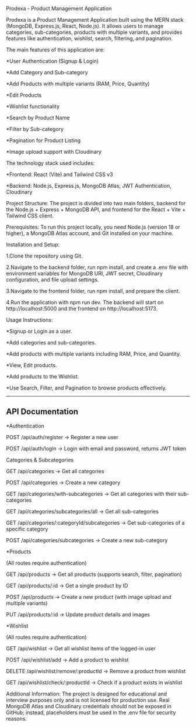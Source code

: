 Prodexa - Product Management Application

Prodexa is a Product Management Application built using the MERN stack (MongoDB, Express.js, React, Node.js). It allows users to manage categories, sub-categories, products with multiple variants, and provides features like authentication, wishlist, search, filtering, and pagination.

The main features of this application are:

*User Authentication (Signup & Login)

*Add Category and Sub-category

*Add Products with multiple variants (RAM, Price, Quantity)

*Edit Products

*Wishlist functionality

*Search by Product Name

*Filter by Sub-category

*Pagination for Product Listing

*Image upload support with Cloudinary

The technology stack used includes:

*Frontend: React (Vite) and Tailwind CSS v3

*Backend: Node.js, Express.js, MongoDB Atlas, JWT Authentication, Cloudinary

Project Structure: The project is divided into two main folders, backend for the Node.js + Express + MongoDB API, and frontend for the React + Vite + Tailwind CSS client.

Prerequisites: To run this project locally, you need Node.js (version 18 or higher), a MongoDB Atlas account, and Git installed on your machine.

Installation and Setup:

1.Clone the repository using Git.

2.Navigate to the backend folder, run npm install, and create a .env file with environment variables for MongoDB URI, JWT secret, Cloudinary configuration, and file upload settings.

3.Navigate to the frontend folder, run npm install, and prepare the client.

4.Run the application with npm run dev. The backend will start on http://localhost:5000 and the frontend on http://localhost:5173.

Usage Instructions:

*Signup or Login as a user.

*Add categories and sub-categories.

*Add products with multiple variants including RAM, Price, and Quantity.

*View, Edit products.

*Add products to the Wishlist.

*Use Search, Filter, and Pagination to browse products effectively.

-----------------
API Documentation
------------------
*Authentication

POST /api/auth/register → Register a new user

POST /api/auth/login → Login with email and password, returns JWT token

Categories & Subcategories

GET /api/categories → Get all categories

POST /api/categories → Create a new category

GET /api/categories/with-subcategories → Get all categories with their sub-categories

GET /api/categories/subcategories/all → Get all sub-categories

GET /api/categories/:categoryId/subcategories → Get sub-categories of a specific category

POST /api/categories/subcategories → Create a new sub-category

*Products

(All routes require authentication)

GET /api/products → Get all products (supports search, filter, pagination)

GET /api/products/:id → Get a single product by ID

POST /api/products → Create a new product (with image upload and multiple variants)

PUT /api/products/:id → Update product details and images

*Wishlist

(All routes require authentication)

GET /api/wishlist → Get all wishlist items of the logged-in user

POST /api/wishlist/add → Add a product to wishlist

DELETE /api/wishlist/remove/:productId → Remove a product from wishlist

GET /api/wishlist/check/:productId → Check if a product exists in wishlist

Additional Information: The project is designed for educational and interview purposes only and is not licensed for production use. Real MongoDB Atlas and Cloudinary credentials should not be exposed in GitHub; instead, placeholders must be used in the .env file for security reasons.

